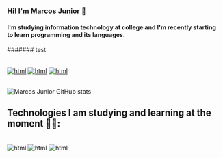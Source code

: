 ### Hi! I'm Marcos Junior 👋
#### I'm studying information technology at college and I'm recently starting to learn programming and its languages.
####### test

<div style="display: inline_block"><br/>
<a href="mailto:madsj0304@gmail.com"><img align="center" alt="html" src="https://img.shields.io/badge/Gmail-D14836?style=for-the-badge&logo=gmail&logoColor=white"/></a>
<a href="https://instagram.com/marcos_adsj"><img align="center" alt="html" src="https://img.shields.io/badge/Instagram-E4405F?style=for-the-badge&logo=instagram&logoColor=white"/></a>
<a href="https://open.spotify.com/user/marcos10junior"><img align="center" alt="html" src="https://img.shields.io/badge/Spotify-1ED760?&style=for-the-badge&logo=spotify&logoColor=white"/></a>
</div> <br>

![Marcos Junior GitHub stats](https://github-readme-stats.vercel.app/api?username=Marcos-adsj&show_icons=true&theme=radical)

## Technologies I am studying and learning at the moment 👨‍💻:
<div style="display: inline_block"><br/>
<img align="center" alt="html" src="https://img.shields.io/badge/HTML5-E34F26?style=for-the-badge&logo=html5&logoColor=white"/>
<img align="center" alt="html" src="https://img.shields.io/badge/CSS-239120?&style=for-the-badge&logo=css3&logoColor=white"/>
<img align="center" alt="html" src="https://img.shields.io/badge/JavaScript-F7DF1E?style=for-the-badge&logo=javascript&logoColor=black"/>
</div>
